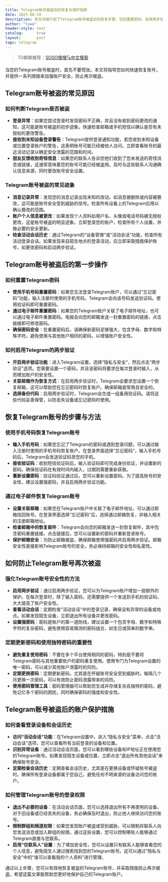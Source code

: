 ```yaml
---
title: Telegram账号被盗后的恢复与保护指南
date: 2025-08-19
description: 本文详细介绍了Telegram账号被盗后的恢复步骤，包括重置密码、启用两步验证和联系客服等方法，并提供了防止再次被盗的安全建议。
author: "lvwa"
header-style: text
catalog:      true
layout:       post
tags: telegram
---
```


>TG群聊推荐：[SOSO搜搜🔍中文搜索](https://t.me/lvwapro)

当您的Telegram账号被盗时，首先不要慌张。本文将指导您如何快速恢复账号，并提供一系列措施来加强账户安全，防止再次被盗。

## Telegram账号被盗的常见原因

### 如何判断Telegram是否被盗

- **登录异常**：如果您尝试登录时发现密码不正确，并且没有收到密码更改的通知，这可能是账号被盗的初步迹象。快速检查邮箱或手机短信以确认是否有未授权的更改警告。
- **接收到未知设备登录警告**：Telegram提供登录通知功能，若您收到未知设备或位置登录账户的警告，这表明账号可能已经被他人访问。立即查看账号的最近活动记录以确定安全泄露的范围和时间。
- **朋友反馈收到奇怪信息**：如果您的联系人告诉您他们收到了您未发送的奇怪消息或链接，这通常意味着您的账号可能已经被盗用。及时与这些联系人沟通确认信息来源，同时更改账号安全设置。

### Telegram账号被盗的常见迹象

- **消息记录异常**：发现您的消息记录出现未知的改动，如消息被删除或内容被篡改，这可能是账号安全受到威胁的信号。检查所有设备上的Telegram应用以确认篡改的范围。
- **账户个人信息被更改**：如果发现个人资料如用户名、头像或电话号码被无授权更改，这是账号被盗的明显迹象。立即登录您的账户，检查所有个人设置，并做必要的安全更新。
- **检查活动会话历史**：通过Telegram的“设备管理”或“活动会话”功能，检查所有活动登录会话。如果发现来自陌生地点的登录活动，应立即采取措施保护账号，如更改密码和启动两步验证。

## Telegram账号被盗后的第一步操作

### 如何重置Telegram密码

- **使用手机号码重置密码**：如果您无法登录Telegram账户，可以通过“忘记密码”功能，输入注册时使用的手机号码，Telegram会向该号码发送验证码。使用验证码即可重置密码。
- **通过电子邮件重置密码**：如果您的Telegram账户关联了电子邮件地址，也可以通过电子邮件重置密码。电报会向您的邮箱发送一封重置密码的链接，点击链接即可修改密码。
- **确保密码安全**：在重置密码后，请确保新密码足够强大，包含字母、数字和特殊字符。避免使用与其他账户相同的密码，以增强账户安全性。

### 如何启用Telegram的两步验证

- **开启两步验证功能**：进入Telegram设置，选择“隐私与安全”，然后点击“两步验证”选项。您需要设置一个密码，并且该密码将要求在每次登录时输入，从而增加账户的安全性。
- **关联邮箱作为恢复方式**：在启用两步验证时，Telegram会要求您设置一个恢复邮箱，这可以帮助您在忘记密码时恢复账户。确保邮箱是常用且安全的。
- **选择备份代码**：启用两步验证时，Telegram会生成一组备用验证码。请将这些代码妥善保管，以防丢失设备或忘记密码时使用。

## 恢复Telegram账号的步骤与方法

### 使用手机号码恢复Telegram账号

- **输入手机号码**：如果您忘记了Telegram的密码或遇到登录问题，可以通过输入注册时使用的手机号码恢复账户。在登录界面选择“忘记密码”，输入手机号码后，Telegram会发送验证码至您的手机。
- **接收验证码**：收到短信验证码后，输入验证码即可完成身份验证，并设置新的密码。确保验证码在有效时间内输入，过期则需要重新获取。
- **重新设置密码**：验证码验证通过后，您可以重新设置密码。为了提高账号的安全性，建议设置强密码，并且启用两步验证功能。

### 通过电子邮件恢复Telegram账号

- **设置关联邮箱**：如果您在Telegram账户中关联了电子邮件地址，可以通过邮箱找回账号。在登录界面选择“忘记密码”后，选择通过邮箱恢复，并输入相关的注册邮箱地址。
- **检查邮箱中的恢复邮件**：Telegram会向您的邮箱发送一封恢复邮件，其中包含密码重置链接。点击链接后，您可以设置新的密码并重新登录账号。
- **保护邮箱安全**：为防止邮箱被盗，确保邮箱使用强密码并启用两步验证。邮箱安全性直接影响Telegram账号的安全，务必保持邮箱的安全性和私密性。

## 如何防止Telegram账号再次被盗

### 强化Telegram账号安全性的方法

- **启用两步验证**：通过启用两步验证，您可以为Telegram账户增加一层额外的保护。在每次登录时，除了输入密码，还需要提供一个发送到手机的验证码，大大提高了账户安全性。
- **查看活动会话**：定期检查“活动会话”中的登录记录，确保没有异常的设备或地点。如果发现陌生设备，立即退出所有设备并更改密码。
- **设置强密码**：密码是账户的第一道防线，建议设置一个包含字母、数字和特殊字符的复杂密码，避免使用容易猜测的密码组合，如生日或简单的数字串。

### 定期更新密码和使用独特密码的重要性

- **避免重复使用密码**：不要在多个平台使用相同的密码，特别是不要将Telegram密码与其他重要账户的密码重复使用。使用专门为Telegram设置的唯一密码，可以减少其他账户泄露时的风险。
- **定期更换密码**：定期更新密码，尤其是在怀疑账号安全受到威胁时。每隔几个月更换一次密码，可以有效防止密码泄露带来的风险。
- **使用密码管理工具**：密码管理器可以帮助您生成并存储复杂且独特的密码，避免记忆多个密码的困扰，同时确保密码的强度和安全性。

## Telegram账号被盗后的账户保护措施

### 如何查看登录设备和会话历史

- **访问“活动会话”功能**：在Telegram设置中，进入“隐私与安全”菜单，点击“活动会话”选项，您可以查看所有当前登录的设备和位置。
- **识别异常设备**：通过活动会话页面，您可以看到哪些设备和IP地址正在使用您的Telegram账号。如果发现陌生设备或位置，立即点击“退出所有其他会话”来确保账号安全。
- **定期检查会话历史**：定期查看会话历史，尤其是在更换设备或怀疑账号被盗时。确保所有登录设备都属于您自己，避免任何不明来源的设备访问您的账户。

### 如何管理Telegram账号的登录权限

- **退出不必要的设备**：在活动会话页面，您可以选择退出所有不再使用的设备。对于旧设备或已经丢失的设备，务必确保及时退出，防止他人继续访问您的账号。
- **限制群组和频道权限**：如果您发现账户被盗或受到威胁，可以限制非联系人向您发送消息或加入群组的权限。通过这些设置，您可以控制哪些人能够通过Telegram直接与您联系。
- **启用“仅联系人”设置**：为了增加安全性，您可以设置只有联系人能够查看您的个人信息，避免陌生人通过搜索找到您的Telegram账号。这可以通过“隐私与安全”中的“谁可以查看我的个人资料”进行管理。

通过以上步骤，您可以有效地恢复被盗的Telegram账号，并采取措施防止再次被盗。希望这篇文章能帮助您更好地保护自己的Telegram账户。